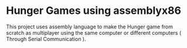 # Hunger Games using assemblyx86
 This project uses assembly language to make the Hunger game from scratch as multiplayer using the same computer or different computers ( Through Serial Communication ).
 
